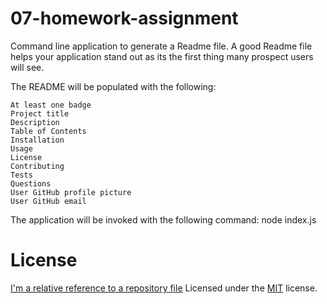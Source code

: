 # 07-homework-assignment

  Command line application to generate a Readme file. A good Readme file helps your application stand out as its the first thing many prospect users will see.

The README will be populated with the following:

    At least one badge
    Project title
    Description
    Table of Contents
    Installation
    Usage
    License
    Contributing
    Tests
    Questions
    User GitHub profile picture
    User GitHub email
    
    
The application will be invoked with the following command: node index.js

# License

[I'm a relative reference to a repository file](../blob/master/License.txt)
Licensed under the [MIT](../blob/master/License.txt) license.
